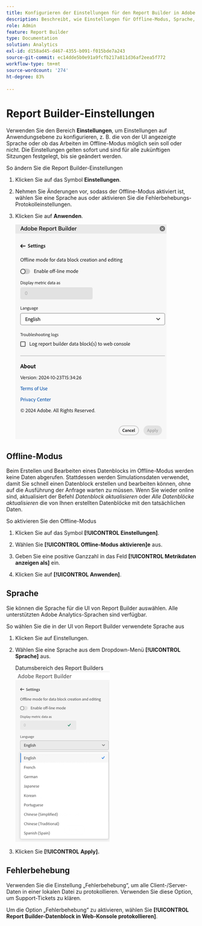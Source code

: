 ```yaml
---
title: Konfigurieren der Einstellungen für den Report Builder in Adobe Analytics
description: Beschreibt, wie Einstellungen für Offline-Modus, Sprache, Datum und Fehlerbehebung festgelegt werden.
role: Admin
feature: Report Builder
type: Documentation
solution: Analytics
exl-id: d158ad45-d467-4355-b091-f015bde7a243
source-git-commit: ec14dde5b0e91a9fcfb217a811d36af2eea5f772
workflow-type: tm+mt
source-wordcount: '274'
ht-degree: 83%

---
```


# Report Builder-Einstellungen

Verwenden Sie den Bereich **Einstellungen**, um Einstellungen auf Anwendungsebene zu konfigurieren, z. B. die von der UI angezeigte Sprache oder ob das Arbeiten im Offline-Modus möglich sein soll oder nicht. Die Einstellungen gelten sofort und sind für alle zukünftigen Sitzungen festgelegt, bis sie geändert werden.

So ändern Sie die Report Builder-Einstellungen

1. Klicken Sie auf das Symbol **Einstellungen**.

1. Nehmen Sie Änderungen vor, sodass der Offline-Modus aktiviert ist, wählen Sie eine Sprache aus oder aktivieren Sie die Fehlerbehebungs-Protokolleinstellungen.

1. Klicken Sie auf **Anwenden**.

   ![Report Builder-Einstellungen.](./assets/image38.png)

## Offline-Modus

Beim Erstellen und Bearbeiten eines Datenblocks im Offline-Modus werden keine Daten abgerufen. Stattdessen werden Simulationsdaten verwendet, damit Sie schnell einen Datenblock erstellen und bearbeiten können, ohne auf die Ausführung der Anfrage warten zu müssen. Wenn Sie wieder online sind, aktualisiert der Befehl *Datenblock aktualisieren* oder *Alle Datenblöcke aktualisieren* die von Ihnen erstellten Datenblöcke mit den tatsächlichen Daten.

So aktivieren Sie den Offline-Modus

1. Klicken Sie auf das Symbol **[!UICONTROL Einstellungen]**.

1. Wählen Sie **[!UICONTROL Offline-Modus aktivieren]e** aus.

1. Geben Sie eine positive Ganzzahl in das Feld **[!UICONTROL Metrikdaten anzeigen als]** ein.

1. Klicken Sie auf **[!UICONTROL Anwenden]**.

## Sprache

Sie können die Sprache für die UI von Report Builder auswählen. Alle unterstützten Adobe Analytics-Sprachen sind verfügbar.

So wählen Sie die in der UI von Report Builder verwendete Sprache aus

1. Klicken Sie auf Einstellungen.

1. Wählen Sie eine Sprache aus dem Dropdown-Menü **[!UICONTROL Sprache]** aus.

   Datumsbereich des Report Builders ![mit Sprachliste und ausgewähltem Englisch.](./assets/image39.png)

1. Klicken Sie **[!UICONTROL Apply].**

## Fehlerbehebung

Verwenden Sie die Einstellung „Fehlerbehebung“, um alle Client-/Server-Daten in einer lokalen Datei zu protokollieren. Verwenden Sie diese Option, um Support-Tickets zu klären.

Um die Option „Fehlerbehebung“ zu aktivieren, wählen Sie **[!UICONTROL Report Builder-Datenblock in Web-Konsole protokollieren]**.
